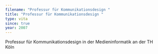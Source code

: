 ```yaml
---
filename: "Professur für Kommunikationsdesign "
title: "Professur für Kommunikationsdesign "
type: vita
since: true
year: 2007
---
```

Professur für Kommunikationsdesign in der Medieninformatik an der TH Köln

